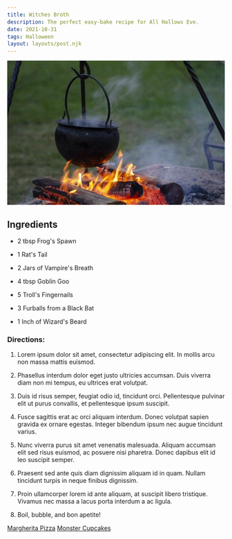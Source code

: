 ```yaml
---
title: Witches Broth
description: The perfect easy-bake recipe for All Hallows Eve.
date: 2021-10-31
tags: Halloween
layout: layouts/post.njk
---
```

<img class="d-block w-100 img-responsive" src="/img/witchesbrew.jpg" alt="Cauldron of Witches Brew">

## Ingredients

* 2 tbsp Frog's Spawn

* 1 Rat's Tail

* 2 Jars of Vampire's Breath

* 4 tbsp Goblin Goo

* 5 Troll's Fingernails

* 3 Furballs from a Black Bat

* 1 Inch of Wizard's Beard

### Directions:  

1. Lorem ipsum dolor sit amet, consectetur adipiscing elit. In mollis arcu non massa mattis euismod.

2. Phasellus interdum dolor eget justo ultricies accumsan. Duis viverra diam non mi tempus, eu ultrices erat volutpat.

3. Duis id risus semper, feugiat odio id, tincidunt orci. Pellentesque pulvinar elit ut purus convallis, et pellentesque ipsum suscipit.

4. Fusce sagittis erat ac orci aliquam interdum. Donec volutpat sapien gravida ex ornare egestas. Integer bibendum ipsum nec augue tincidunt varius.

5. Nunc viverra purus sit amet venenatis malesuada. Aliquam accumsan elit sed risus euismod, ac posuere nisi pharetra. Donec dapibus elit id leo suscipit semper.

6. Praesent sed ante quis diam dignissim aliquam id in quam. Nullam tincidunt turpis in neque finibus dignissim.

7. Proin ullamcorper lorem id ante aliquam, at suscipit libero tristique. Vivamus nec massa a lacus porta interdum a ac ligula.  

8. Boil, bubble, and bon apetite! 

<a href="{{ '/posts/secondpost/' | url }}">Margherita Pizza</a>
<a href="{{ '/posts/fourthpost/' | url }}">Monster Cupcakes</a>